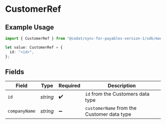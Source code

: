 # CustomerRef

## Example Usage

```typescript
import { CustomerRef } from "@codat/sync-for-payables-version-1/sdk/models/shared";

let value: CustomerRef = {
  id: "<id>",
};
```

## Fields

| Field                                      | Type                                       | Required                                   | Description                                |
| ------------------------------------------ | ------------------------------------------ | ------------------------------------------ | ------------------------------------------ |
| `id`                                       | *string*                                   | :heavy_check_mark:                         | `id` from the Customers data type          |
| `companyName`                              | *string*                                   | :heavy_minus_sign:                         | `customerName` from the Customer data type |